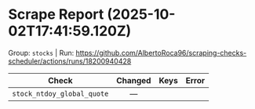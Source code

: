 # Scrape Report (2025-10-02T17:41:59.120Z)

Group: `stocks`  |  Run: https://github.com/AlbertoRoca96/scraping-checks-scheduler/actions/runs/18200940428

| Check | Changed | Keys | Error |
|---|:---:|:--|:--|
| `stock_ntdoy_global_quote` | — |  |  |
